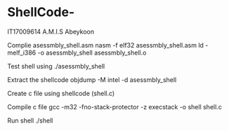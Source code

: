 # ShellCode-
IT17009614
A.M.I.S Abeykoon

Complie asessmbly_shell.asm
  nasm -f elf32 asessmbly_shell.asm
  ld -melf_i386 -o asessmbly_shell asessmbly_shell.o

Test shell using 
  ./asessmbly_shell

Extract the shellcode
  objdump -M intel -d asessmbly_shell

Create c file using shellcode (shell.c)

Compile c file 
  gcc -m32 -fno-stack-protector -z execstack -o shell shell.c
  
Run shell
  ./shell

